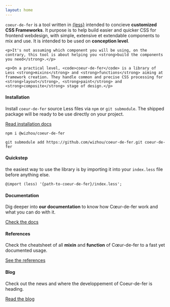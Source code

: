 ```yaml
---
layout: home
---
```


<div class="interspace"></div>
<section>
  <div class="aperture">
    <p><code>coeur-de-fer</code> is a tool written in <a href="https://lesscss.org">{less}</a> intended to concieve <strong>customized CSS Frameworks</strong>. It purpose is to help build easier and quicker CSS for frontend webdesign, with simple, extensive et extendable components to mix and use. It is intended to be used on <strong>conception level</strong>.</p>

    <p>It's not assuming which component you will be using, on the contrary, this tool is about helping you <strong>build the components you need</strong>.</p>

    <p>On a practical level, <code>coeur-de-fer</code> is a library of Less <strong>mixins</strong> and <strong>functions</strong> aiming at framework creation. They handle common and precise CSS processing for <strong>layout</strong>, <strong>paint</strong> and <strong>composite</strong> stage of design.</p>
  </div>
  <div class="rule"></div>
</section>
<div class="row">
  <div class="aperture col-6 col-tablet-12">
    <h4 class="headings headings-unmarged-top">
      Installation
    </h4>
    <p>Install <code>coeur-de-fer</code> source Less files via <code>npm</code> or <code>git submodule</code>. The shipped package will be ready to be use directly on your project.</p>
    <a class="button button-inline-block button-primary button-unmarged" href="/coeur-de-fer/docs/introduction">Read installation docs</a>
  </div>
  <div class="aperture col-6 col-tablet-12">
    <pre><code class="language-bash">npm i @wizhou/coeur-de-fer</code></pre>
    <pre><code class="language-bash">git submodule add https://github.com/wizhou/coeur-de-fer.git coeur-de-fer</code></pre>
  </div>
  <div class="rule"></div>
</div>
<div class="row">
  <div class="aperture col-6 col-tablet-12">
    <h4 class="headings headings-unmarged-top">
      Quickstep
    </h4>
    <p>the easiest way to use the library is by importing it into your <code>index.less</code> file before anything else.</p>
  </div>
  <div class="aperture col-6 col-tablet-12">
    <pre><code class="language-less">@import (less) '{path-to-coeur-de-fer}/index.less';</code></pre>
  </div>

  <div class="rule"></div>
</div>
<div class="row">
  <div class="aperture col-4 col-tablet-12">
    <h4 class="headings headings-unmarged-top">
      Documentation
    </h4>
    <p>Dig deeper into <strong>our documentation</strong> to know how Cœur-de-fer work and what you can do with it.</p>
    <a class="button button-inline-block button-primary button-unmarged" href="/coeur-de-fer/docs/introduction">Check the docs</a>
  </div>
  <div class="rule show-tablet"></div>
  <div class="aperture col-4 col-tablet-12">
    <h4 class="headings headings-unmarged-top">
      References
    </h4>
    <p>Check the cheatsheet of all <strong>mixin</strong> and <strong>function</strong> of Cœur-de-fer to a fast yet documented usage.</p>
    <a class="button button-inline-block button-primary button-unmarged" href="/coeur-de-fer/docs/introduction">See the references</a>
  </div>
  <div class="rule show-tablet"></div>
  <div class="aperture col-4 col-tablet-12">
    <h4 class="headings headings-unmarged-top">
      Blog
    </h4>
    <p>Check out the news and where the developpement of Coeur-de-fer is heading.</p>
    <a class="button button-inline-block button-primary button-unmarged" href="/coeur-de-fer/blog">Read the blog</a>
  </div>
</div>

